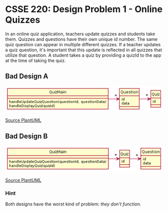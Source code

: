 # CSSE 220: Design Problem 1 - Online Quizzes
In an online quiz application, teachers update quizzes and students take them.  Quizzes and questions have their own unique id number. The same quiz question can appear in multiple different quizzes.  If a teacher updates a quiz question, it's important that this update is reflected in all quizzes that utilize that question. A student takes a quiz by providing a quizId to the app at the time of taking the quiz.

## Bad Design A
<img src="DP1_A.png" alt="Bad Design A" width="800"/>

[Source PlantUML](http://www.plantuml.com/plantuml/uml/RP31Ja8n44NtynKtR0IL7s1XC75Z8b62VC24LfXGva4xNQZntssfaFSIDvDfJywzQTDUzCYH3qZs6NoPKJQM3u5edenZMs_m5bXjlNZ1HnVnga7KOvdb2wikP9DEyKYq2PpI-Nh1elWc07SxLXVy-kZOV4NBx5CLngU_vTdDHEqUb_CJ6y-miYYwdVGYtdb_3XYVoYWIYZMXdtvjgvJ6-gWb3p7mRsNLha-OHjdkRFemkXrTK-Yo36XLYEPUNVsnNm00)

## Bad Design B
<img src="DP1_B.png" alt="Bad Design B" width="800"/>

[Source PlantUML](http://www.plantuml.com/plantuml/uml/RP1DJiCm48NtFiLJDr2W5-W2WSG6YGggqWECQjEEuao2FLuGnDtn3w20s4IJ-VIz9q_iM4OAr2FgctVv6_YWgVV6t4IbqCOpF7aItMyUy384F8fdSTWcdh0RV58U1BV673p5MDSROi6x0N1v8h7UxKTBwWhQ9XUBSFxwDTpRDOjUuVl_ZfJMs6bWEIvd4S_KrO0iyfGbP6jfFkQrhP8RcwEM_1i3_rOMxUS9gy37awwk5nUBMb39dssBCFbWJcmvroS0)

### Hint
Both designs have the worst kind of problem: *they don’t function*.